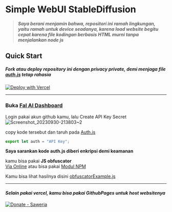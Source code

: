 # Simple WebUI StableDiffusion
> ***Saya berani menjamin bahwa, repositori ini ramah lingkungan, yaitu ramah untuk device seadanya, karena load website begitu cepat karena file kodingan berbasis HTML murni tanpa menjalankan node js***

 ## Quick Start

 ##### ***Fork atau deploy repository ini dengan privacy private, demi menjaga file [auth.js](https://github.com/MininxD/simple-WebUI-StableDiffusion/blob/main/components/auth.js) tetap rahasia***

[![Deploy with Vercel](https://vercel.com/button)](https://vercel.com/new/clone?repository-url=https%3A%2F%2Fgithub.com%2Fmininxd%2Fsimple-webui-stablediffusion)
<hr>

 ### Buka [Fal AI Dashboard](https://fal.ai/dashboard/)
 Login pakai akun github kamu, lalu Create API Key Secret 
![Screenshot_20230930-213803~2](https://github.com/MininxD/simple-WebUI-StableDiffusion/assets/70429604/9056f354-1a1e-4563-8bbb-6a388b1d687c)

 
copy kode tersebut dan taruh pada [Auth.js](https://github.com/MininxD/simple-WebUI-StableDiffusion/blob/main/components/auth.js)
```javascript
export let auth = "API Key";
```
**Saya sarankan kode auth.js diberi enkripsi demi keamanan**

kamu bisa pakai **JS obfuscator**<br>
[Via Online](https://obfuscator.io/)
atau bisa pakai [Modul NPM](https://www.npmjs.com/package/javascript-obfuscator)

Kamu bisa lihat hasilnya disini [obfuscatorExample.js](https://github.com/MininxD/simple-WebUI-StableDiffusion/blob/main/components/obfuscatorExample.js)
<hr>

#### ***Selain pakai vercel, kamu bisa pakai GithubPages untuk host websitenya***

  [![Donate - Saweria](https://img.shields.io/badge/Donate-Saweria-2ea44f?style=for-the-badge)](https://saweria.co/mininxd)
